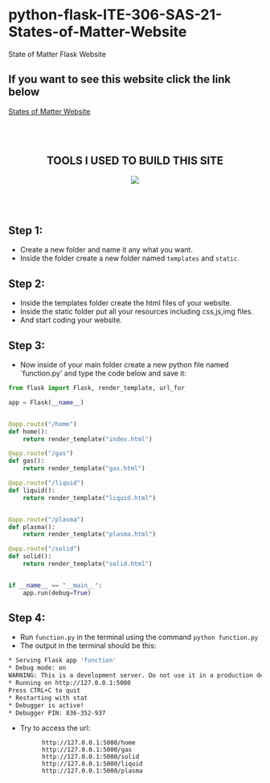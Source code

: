 # python-flask-ITE-306-SAS-21-States-of-Matter-Website
State of Matter Flask Website

## If you want to see this website click the link below

[States of Matter Website](https://rodence.github.io/stateofmatter/index.html)


<div align='center'>
 <br><br>
<h2>TOOLS I USED TO BUILD THIS SITE</h2> 
 <img src="https://skillicons.dev/icons?i=html,css,js,vscode,python,bootstrap,flask&theme=dark&perline=8" />
 <br>
 <br>
 <br>
 <br>
</div>
			


## Step 1:

* Create a new folder and name it any what you want.
* Inside the folder create a new folder named `templates` and `static`.

## Step 2:
* Inside the templates folder create the html files of your website.
* Inside the static folder put all your resources including css,js,img files.
* And start coding your website.


## Step 3: 
* Now inside of your main folder create a new python file named `function.py'
and type the code below and save it:


```python
from flask import Flask, render_template, url_for

app = Flask(__name__)


@app.route("/home")
def home():
    return render_template("index.html")

@app.route("/gas")
def gas():
    return render_template("gas.html")

@app.route("/liquid")
def liquid():
    return render_template("liquid.html")


@app.route("/plasma")
def plasma():
    return render_template("plasma.html")

@app.route("/solid")
def solid():
    return render_template("solid.html")


if __name__ == "__main__":
    app.run(debug=True)
```
			
			
			
			
## Step 4:
* Run 	`function.py` in the terminal using the command `python function.py`
* The output in the terminal should be this:
		
```bash
* Serving Flask app 'function'
* Debug mode: on
WARNING: This is a development server. Do not use it in a production deployment. Use a production WSGI server instead.
* Running on http://127.0.0.1:5000
Press CTRL+C to quit
* Restarting with stat
* Debugger is active!
* Debugger PIN: 836-352-937		
```
* Try to access the url:
			
			http://127.0.0.1:5000/home
			http://127.0.0.1:5000/gas
			http://127.0.0.1:5000/solid
			http://127.0.0.1:5000/liquid
			http://127.0.0.1:5000/plasma
